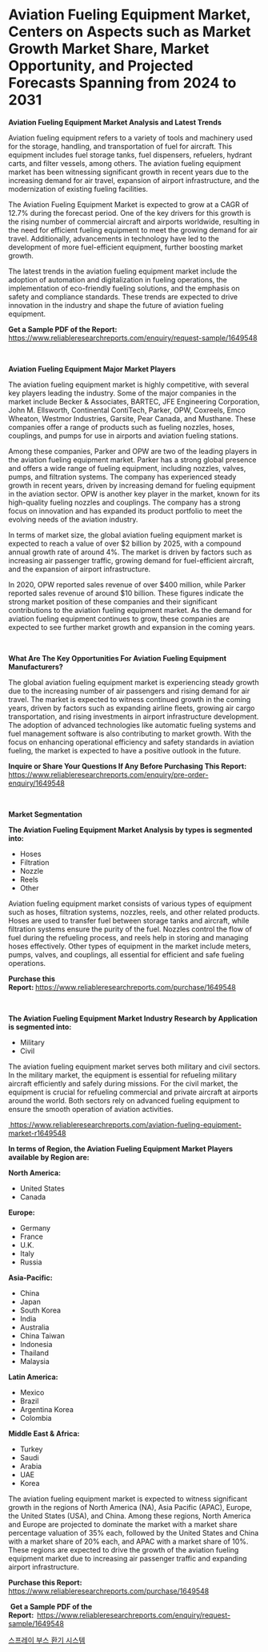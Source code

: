 <p><h1>Aviation Fueling Equipment Market, Centers on Aspects such as Market Growth Market Share, Market Opportunity, and Projected Forecasts Spanning from 2024 to 2031</h1></p><p><strong>Aviation Fueling Equipment Market Analysis and Latest Trends</strong></p>
<p><p>Aviation fueling equipment refers to a variety of tools and machinery used for the storage, handling, and transportation of fuel for aircraft. This equipment includes fuel storage tanks, fuel dispensers, refuelers, hydrant carts, and filter vessels, among others. The aviation fueling equipment market has been witnessing significant growth in recent years due to the increasing demand for air travel, expansion of airport infrastructure, and the modernization of existing fueling facilities.</p><p>The Aviation Fueling Equipment Market is expected to grow at a CAGR of 12.7% during the forecast period. One of the key drivers for this growth is the rising number of commercial aircraft and airports worldwide, resulting in the need for efficient fueling equipment to meet the growing demand for air travel. Additionally, advancements in technology have led to the development of more fuel-efficient equipment, further boosting market growth.</p><p>The latest trends in the aviation fueling equipment market include the adoption of automation and digitalization in fueling operations, the implementation of eco-friendly fueling solutions, and the emphasis on safety and compliance standards. These trends are expected to drive innovation in the industry and shape the future of aviation fueling equipment.</p></p>
<p><strong>Get a Sample PDF of the Report:&nbsp;</strong> <a href="https://www.reliableresearchreports.com/enquiry/request-sample/1649548">https://www.reliableresearchreports.com/enquiry/request-sample/1649548</a></p>
<p>&nbsp;</p>
<p><strong>Aviation Fueling Equipment Major Market Players</strong></p>
<p><p>The aviation fueling equipment market is highly competitive, with several key players leading the industry. Some of the major companies in the market include Becker & Associates, BARTEC, JFE Engineering Corporation, John M. Ellsworth, Continental ContiTech, Parker, OPW, Coxreels, Emco Wheaton, Westmor Industries, Garsite, Pear Canada, and Musthane. These companies offer a range of products such as fueling nozzles, hoses, couplings, and pumps for use in airports and aviation fueling stations.</p><p>Among these companies, Parker and OPW are two of the leading players in the aviation fueling equipment market. Parker has a strong global presence and offers a wide range of fueling equipment, including nozzles, valves, pumps, and filtration systems. The company has experienced steady growth in recent years, driven by increasing demand for fueling equipment in the aviation sector. OPW is another key player in the market, known for its high-quality fueling nozzles and couplings. The company has a strong focus on innovation and has expanded its product portfolio to meet the evolving needs of the aviation industry.</p><p>In terms of market size, the global aviation fueling equipment market is expected to reach a value of over $2 billion by 2025, with a compound annual growth rate of around 4%. The market is driven by factors such as increasing air passenger traffic, growing demand for fuel-efficient aircraft, and the expansion of airport infrastructure.</p><p>In 2020, OPW reported sales revenue of over $400 million, while Parker reported sales revenue of around $10 billion. These figures indicate the strong market position of these companies and their significant contributions to the aviation fueling equipment market. As the demand for aviation fueling equipment continues to grow, these companies are expected to see further market growth and expansion in the coming years.</p></p>
<p>&nbsp;</p>
<p><strong>What Are The Key Opportunities For Aviation Fueling Equipment Manufacturers?</strong></p>
<p><p>The global aviation fueling equipment market is experiencing steady growth due to the increasing number of air passengers and rising demand for air travel. The market is expected to witness continued growth in the coming years, driven by factors such as expanding airline fleets, growing air cargo transportation, and rising investments in airport infrastructure development. The adoption of advanced technologies like automatic fueling systems and fuel management software is also contributing to market growth. With the focus on enhancing operational efficiency and safety standards in aviation fueling, the market is expected to have a positive outlook in the future.</p></p>
<p><strong>Inquire or Share Your Questions If Any Before Purchasing This Report:</strong> <a href="https://www.reliableresearchreports.com/enquiry/pre-order-enquiry/1649548">https://www.reliableresearchreports.com/enquiry/pre-order-enquiry/1649548</a></p>
<p>&nbsp;</p>
<p><strong>Market Segmentation</strong></p>
<p><strong>The Aviation Fueling Equipment Market Analysis by types is segmented into:</strong></p>
<p><ul><li>Hoses</li><li>Filtration</li><li>Nozzle</li><li>Reels</li><li>Other</li></ul></p>
<p><p>Aviation fueling equipment market consists of various types of equipment such as hoses, filtration systems, nozzles, reels, and other related products. Hoses are used to transfer fuel between storage tanks and aircraft, while filtration systems ensure the purity of the fuel. Nozzles control the flow of fuel during the refueling process, and reels help in storing and managing hoses effectively. Other types of equipment in the market include meters, pumps, valves, and couplings, all essential for efficient and safe fueling operations.</p></p>
<p><strong>Purchase this Report:&nbsp;</strong><a href="https://www.reliableresearchreports.com/purchase/1649548">https://www.reliableresearchreports.com/purchase/1649548</a></p>
<p>&nbsp;</p>
<p><strong>The Aviation Fueling Equipment Market Industry Research by Application is segmented into:</strong></p>
<p><ul><li>Military</li><li>Civil</li></ul></p>
<p><p>The aviation fueling equipment market serves both military and civil sectors. In the military market, the equipment is essential for refueling military aircraft efficiently and safely during missions. For the civil market, the equipment is crucial for refueling commercial and private aircraft at airports around the world. Both sectors rely on advanced fueling equipment to ensure the smooth operation of aviation activities.</p></p>
<p><a href="https://www.reliableresearchreports.com/aviation-fueling-equipment-market-r1649548">&nbsp;https://www.reliableresearchreports.com/aviation-fueling-equipment-market-r1649548</a></p>
<p><strong>In terms of Region, the Aviation Fueling Equipment Market Players available by Region are:</strong></p>
<p>
    <p> <strong> North America: </strong>
        <ul>
            <li>United States</li>
            <li>Canada</li>
        </ul>
        </p> 
    <p> <strong> Europe: </strong>
        <ul>
            <li>Germany</li>
            <li>France</li>
            <li>U.K.</li>
            <li>Italy</li>
            <li>Russia</li>
        </ul>
        </p> 
    <p> <strong> Asia-Pacific: </strong>
        <ul>
            <li>China</li>
            <li>Japan</li>
            <li>South Korea</li>
            <li>India</li>
            <li>Australia</li>
            <li>China Taiwan</li>
            <li>Indonesia</li>
            <li>Thailand</li>
            <li>Malaysia</li>
        </ul>
        </p> 
    <p> <strong> Latin America: </strong>
        <ul>
            <li>Mexico</li>
            <li>Brazil</li>
            <li>Argentina Korea</li>
            <li>Colombia</li>
        </ul>
        </p> 
    <p> <strong> Middle East & Africa: </strong>
        <ul>
            <li>Turkey</li>
            <li>Saudi</li>
            <li>Arabia</li>
            <li>UAE</li>
            <li>Korea</li>
        </ul>
    </p>
    </p>
<p><p>The aviation fueling equipment market is expected to witness significant growth in the regions of North America (NA), Asia Pacific (APAC), Europe, the United States (USA), and China. Among these regions, North America and Europe are projected to dominate the market with a market share percentage valuation of 35% each, followed by the United States and China with a market share of 20% each, and APAC with a market share of 10%. These regions are expected to drive the growth of the aviation fueling equipment market due to increasing air passenger traffic and expanding airport infrastructure.</p></p>
<p><strong>Purchase this Report: </strong><a href="https://www.reliableresearchreports.com/purchase/1649548">https://www.reliableresearchreports.com/purchase/1649548</a></p>
<p>&nbsp;<strong>Get a Sample PDF of the Report:&nbsp;&nbsp;</strong><a href="https://www.reliableresearchreports.com/enquiry/request-sample/1649548">https://www.reliableresearchreports.com/enquiry/request-sample/1649548</a></p>
<p><strong></strong></p>
<p><p><a href="https://github.com/lzrvbyqzftro57/Market-Research-Report-List-1/blob/main/610734827840.md">스프레이 부스 환기 시스템</a></p></p>